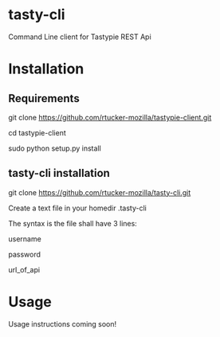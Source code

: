 tasty-cli
=========

Command Line client for Tastypie REST Api

Installation
=

Requirements
-

git clone https://github.com/rtucker-mozilla/tastypie-client.git

cd tastypie-client

sudo python setup.py install

tasty-cli installation
-
git clone https://github.com/rtucker-mozilla/tasty-cli.git

Create a text file in your homedir .tasty-cli

The syntax is the file shall have 3 lines:

username

password

url_of_api

Usage
=

Usage instructions coming soon!

